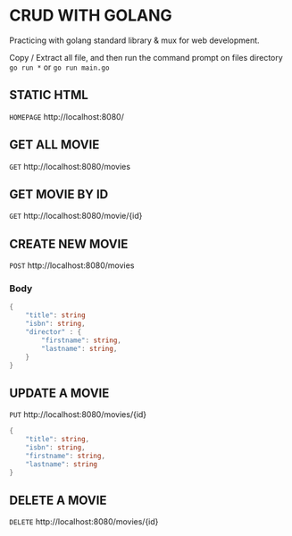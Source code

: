 # CRUD WITH GOLANG

Practicing with golang standard library & mux for web development.

Copy / Extract all file, and then run the command prompt on files directory `go run *` or `go run main.go`

## STATIC HTML

`HOMEPAGE` http://localhost:8080/

## GET ALL MOVIE

`GET` http://localhost:8080/movies

## GET MOVIE BY ID

`GET` http://localhost:8080/movie/{id}

## CREATE NEW MOVIE

`POST` http://localhost:8080/movies

### Body

```go
{
    "title": string
    "isbn": string,
    "director" : {
        "firstname": string,
        "lastname": string,
    }
}
```

## UPDATE A MOVIE

`PUT` http://localhost:8080/movies/{id}

```go
{
    "title": string,
    "isbn": string,
    "firstname": string,
    "lastname": string
}
```

## DELETE A MOVIE

`DELETE` http://localhost:8080/movies/{id}
